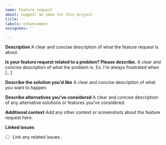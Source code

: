 ```yaml
---
name: Feature request
about: Suggest an idea for this project
title: ''
labels: enhancement
assignees: ''

---
```


**Description**
A clear and concise description of what the feature request is about.

**Is your feature request related to a problem? Please describe.**
A clear and concise description of what the problem is. Ex. I'm always frustrated when [...]

**Describe the solution you'd like**
A clear and concise description of what you want to happen.

**Describe alternatives you've considered**
A clear and concise description of any alternative solutions or features you've considered.

**Additional context**
Add any other context or screenshots about the feature request here.

**Linked issues**
- [ ] Link any related issues.

